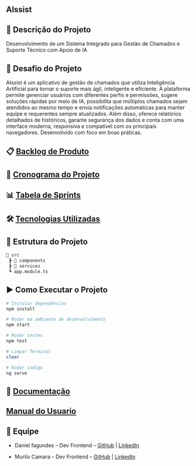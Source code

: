 ## AIssist

## 📌 Descrição do Projeto
Desenvolvimento de um Sistema Integrado para Gestão de Chamados e Suporte Técnico com Apoio de IA


## 🏅 Desafio do Projeto
AIssist é um aplicativo de gestão de chamados que utiliza Inteligência Artificial para tornar o suporte mais ágil, inteligente e eficiente. A plataforma permite gerenciar usuários com diferentes perfis e permissões, sugere soluções rápidas por meio de IA, possibilita que múltiplos chamados sejam atendidos ao mesmo tempo e envia notificações automáticas para manter equipe e requerentes sempre atualizados. Além disso, oferece relatórios detalhados de históricos, garante segurança dos dados e conta com uma interface moderna, responsiva e compatível com os principais navegadores. Desenvolvido com foco em boas práticas.


## 📋 [Backlog de Produto](https://github.com/DANFAGUNDES0/PimWeb/blob/main/Requisitos%3Etxt)


## 📅 [Cronograma do Projeto](https://github.com/DANFAGUNDES0/PimWeb/blob/main/Cronograma%20do%20Projeto) 


## 📊 [Tabela de Sprints](https://github.com/DANFAGUNDES0/PimWeb/blob/main/Tabela%20das%20Sprints)



## 🛠 [Tecnologias Utilizadas](https://github.com/DANFAGUNDES0/PimWeb/blob/main/Tecnologias%20usadas)


## 📂 Estrutura do Projeto
```bash
📂 src
 ┣ 📂 components
 ┣ 📂 services
 ┗ app.module.ts
```


## ▶️ Como Executar o Projeto
```bash
# Instalar dependências
npm install

# Rodar em ambiente de desenvolvimento
npm start

# Rodar testes
npm test

# Limpar Terminal
clear

# Rodar codigo
ng serve
```


## 📑 [Documentação](https://unipead-my.sharepoint.com/:w:/r/personal/thor_morciani_aluno_unip_br/_layouts/15/doc2.aspx?sourcedoc=%7B1D2D06D5-9F06-4BD9-B762-8C996F82C251%7D&file=ESTRUTURA_PIM%20III_2025(ADS).docx&action=default&mobileredirect=true&ct=1742257010336&wdOrigin=OFFICECOM-WEB.MAIN.UPLOAD&cid=202f14f5-52bb-4574-89b2-e684c5fdfcd1&wdPreviousSessionSrc=HarmonyWeb&wdPreviousSession=aac6cf91-617e-43a2-b1ba-8a6d90bb795e)

## [Manual do Usuario](https://github.com/DANFAGUNDES0/PimWeb/blob/main/manual%20do%20usuario.docx) 


## 👥 Equipe
- Daniel fagundes – Dev Frontend  – [GitHub](https://github.com/DANFAGUNDES0) | [LinkedIn](https://www.linkedin.com/in/daniel-fagundes-916ba4246?utm_source=share&utm_campaign=share_via&utm_content=profile&utm_medium=ios_app)

- Murilo Camara – Dev Frontend – [GitHub](https://github.com/MuriloCSilva) | [LinkedIn](https://www.linkedin.com/in/murilocamara?utm_source=share&utm_campaign=share_via&utm_content=profile&utm_medium=ios_app)



